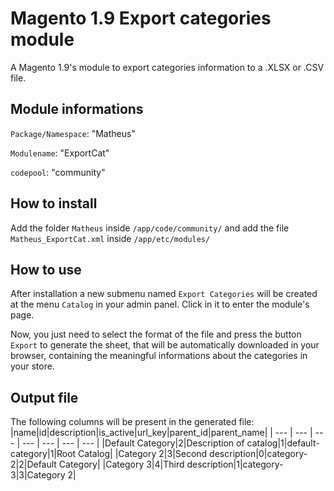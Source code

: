 # Magento 1.9 Export categories module
A Magento 1.9's module to export categories information to a .XLSX or .CSV file.

## Module informations
`Package/Namespace`: "Matheus"  

`Modulename`: "ExportCat"

`codepool`: "community"  

## How to install
Add the folder `Matheus` inside `/app/code/community/` and add the file `Matheus_ExportCat.xml` inside `/app/etc/modules/`

## How to use
After installation a new submenu named `Export Categories` will be created at the menu `Catalog` in your admin panel. Click in it to enter the module's page. 



Now, you just need to select the format of the file and press the button `Export` to generate the sheet, that will be automatically downloaded in your browser, containing the meaningful informations about the categories in your store.



## Output file
The following columns will be present in the generated file:
|name|id|description|is_active|url_key|parent_id|parent_name|
| --- | --- | --- | --- | --- | --- | --- |
|Default Category|2|Description of catalog|1|default-category|1|Root Catalog|
|Category 2|3|Second description|0|category-2|2|Default Category|
|Category 3|4|Third description|1|category-3|3|Category 2|
